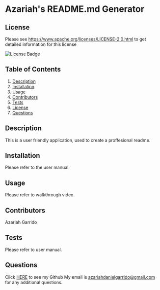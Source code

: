 # Azariah's README.md Generator
## License
Please see https://www.apache.org/licenses/LICENSE-2.0.html to get detailed information for this license

![License Badge](https://shields.io/badge/license-Apache-green)
## Table of Contents
1. [Description](#description)
2. [Installation](#installation)
3. [Usage](#usage)
4. [Contributors](#contributors)
5. [Tests](#tests)
6. [License](#license)
7. [Questions](#questions)

## Description
This is a user friendly application, used to create a proffesional readme.
## Installation
Please refer to the user manual.
## Usage
Please refer to walkthrough video.
## Contributors
Azariah Garrido
## Tests
Please refer to user manual.
## Questions
Click [HERE](https://github.com/azariahgarrido) to see my Github
My email is azariahdanielgarrido@gmail.com for any additional questions.
